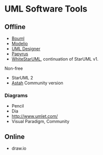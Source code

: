 # UML Software Tools

## Offline 

- [Bouml](http://www.bouml.fr)
- [Modelio](www.modelio.org)
- [UML Designer](http://www.umldesigner.org)
- [Papyrus](http://www.eclipse.org/papyrus/)
- [WhiteStarUML](http://whitestaruml.sourceforge.net/), continuation of StarUML v1.

Non-free

- StarUML 2
- [Astah](http://astah.net/) Community version

### Diagrams

- Pencil
- Dia
- http://www.umlet.com/
- Visual Paradigm, Community

## Online

- draw.io